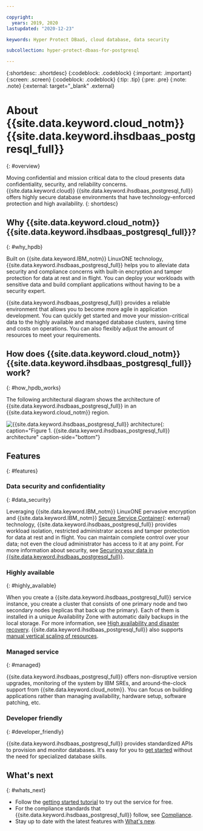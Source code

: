 ```yaml
---

copyright:
  years: 2019, 2020
lastupdated: "2020-12-23"

keywords: Hyper Protect DBaaS, cloud database, data security

subcollection: hyper-protect-dbaas-for-postgresql

---
```


{:shortdesc: .shortdesc}
{:codeblock: .codeblock}
{:important: .important}
{:screen: .screen}
{:codeblock: .codeblock}
{:tip: .tip}
{:pre: .pre}
{:note: .note}
{:external: target="_blank" .external}

# About {{site.data.keyword.cloud_notm}} {{site.data.keyword.ihsdbaas_postgresql_full}}
{: #overview}

Moving confidential and mission critical data to the cloud presents data confidentiality, security, and reliability concerns. {{site.data.keyword.cloud}} {{site.data.keyword.ihsdbaas_postgresql_full}} offers highly secure database environments that have technology-enforced protection and high availability.
{: shortdesc}

## Why {{site.data.keyword.cloud_notm}} {{site.data.keyword.ihsdbaas_postgresql_full}}?
{: #why_hpdb}

Built on {{site.data.keyword.IBM_notm}} LinuxONE technology, {{site.data.keyword.ihsdbaas_postgresql_full}} helps you to alleviate data security and compliance concerns with built-in encryption and tamper protection for data at rest and in flight. You can deploy your workloads with sensitive data and build compliant applications without having to be a security expert.

{{site.data.keyword.ihsdbaas_postgresql_full}} provides a reliable environment that allows you to become more agile in application development. You can quickly get started and move your mission-critical data to the highly available and managed database clusters, saving time and costs on operations. You can also flexibly adjust the amount of resources to meet your requirements.

## How does {{site.data.keyword.cloud_notm}} {{site.data.keyword.ihsdbaas_postgresql_full}} work?
{: #how_hpdb_works}

The following architectural diagram shows the architecture of {{site.data.keyword.ihsdbaas_postgresql_full}} in an {{site.data.keyword.cloud_notm}} region. 

![{{site.data.keyword.ihsdbaas_postgresql_full}} architecture](images/architecture.svg "{{site.data.keyword.ihsdbaas_postgresql_full}} architecture"){: caption="Figure 1. {{site.data.keyword.ihsdbaas_postgresql_full}} architecture" caption-side="bottom"}

## Features
{: #features}

### Data security and confidentiality
{: #data_security}

Leveraging {{site.data.keyword.IBM_notm}} LinuxONE pervasive encryption and {{site.data.keyword.IBM_notm}} [Secure Service Container](https://www.ibm.com/us-en/marketplace/secure-service-container){: external} technology, {{site.data.keyword.ihsdbaas_postgresql_full}} provides workload isolation, restricted administrator access and tamper protection for data at rest and in flight. You can maintain complete control over your data; not even the cloud administrator has access to it at any point. For more information about security, see [Securing your data in {{site.data.keyword.ihsdbaas_postgresql_full}}](/docs/hyper-protect-dbaas-for-postgresql?topic=hyper-protect-dbaas-for-postgresql-data-security).

### Highly available
{: #highly_available}

When you create a {{site.data.keyword.ihsdbaas_postgresql_full}} service instance, you create a cluster that consists of one primary node and two secondary nodes (replicas that back up the primary). Each of them is installed in a unique Availability Zone with automatic daily backups in the local storage. For more information, see [High availability and disaster recovery](/docs/hyper-protect-dbaas-for-postgresql?topic=hyper-protect-dbaas-for-postgresql-high-availability-disaster-recovery). {{site.data.keyword.ihsdbaas_postgresql_full}} also supports [manual vertical scaling of resources](/docs/hyper-protect-dbaas-for-postgresql?topic=hyper-protect-dbaas-for-postgresql-resources-scaling).

### Managed service
{: #managed}

{{site.data.keyword.ihsdbaas_postgresql_full}} offers non-disruptive version upgrades, monitoring of the system by IBM SREs, and around-the-clock support from {{site.data.keyword.cloud_notm}}. You can focus on building applications rather than managing availability, hardware setup, software patching, etc.

### Developer friendly
{: #developer_friendly}

{{site.data.keyword.ihsdbaas_postgresql_full}} provides standardized APIs to provision and monitor databases. It‘s easy for you to [get started](/docs/hyper-protect-dbaas-for-postgresql?topic=hyper-protect-dbaas-for-postgresql-gettingstarted) without the need for specialized database skills.

## What's next
{: #whats_next}

- Follow the [getting started tutorial](/docs/hyper-protect-dbaas-for-postgresql?topic=hyper-protect-dbaas-for-postgresql-gettingstarted) to try out the service for free.
- For the compliance standards that {{site.data.keyword.ihsdbaas_postgresql_full}} follow, see [Compliance](/docs/hyper-protect-dbaas-for-postgresql?topic=hyper-protect-dbaas-for-postgresql-compliance).
- Stay up to date with the latest features with [What's new](/docs/hyper-protect-dbaas-for-postgresql?topic=hyper-protect-dbaas-for-postgresql-what-new).

